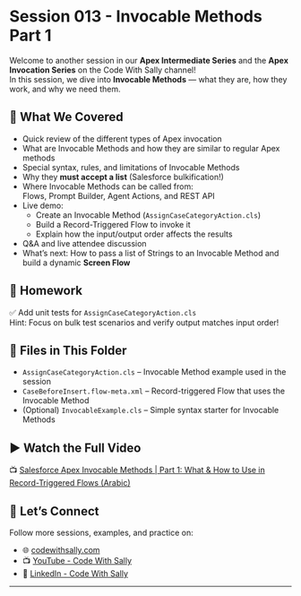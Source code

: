 # Session 013 - Invocable Methods Part 1

Welcome to another session in our **Apex Intermediate Series** and the **Apex Invocation Series** on the Code With Sally channel!  
In this session, we dive into **Invocable Methods** — what they are, how they work, and why we need them.

## 🔹 What We Covered

- Quick review of the different types of Apex invocation
- What are Invocable Methods and how they are similar to regular Apex methods
- Special syntax, rules, and limitations of Invocable Methods
- Why they **must accept a list** (Salesforce bulkification!)
- Where Invocable Methods can be called from:  
  Flows, Prompt Builder, Agent Actions, and REST API
- Live demo:
  - Create an Invocable Method (`AssignCaseCategoryAction.cls`)
  - Build a Record-Triggered Flow to invoke it
  - Explain how the input/output order affects the results
- Q&A and live attendee discussion
- What’s next: How to pass a list of Strings to an Invocable Method and build a dynamic **Screen Flow**

## 🧠 Homework

✅ Add unit tests for `AssignCaseCategoryAction.cls`  
Hint: Focus on bulk test scenarios and verify output matches input order!

## 📁 Files in This Folder

- `AssignCaseCategoryAction.cls` – Invocable Method example used in the session
- `CaseBeforeInsert.flow-meta.xml` – Record-triggered Flow that uses the Invocable Method
- (Optional) `InvocableExample.cls` – Simple syntax starter for Invocable Methods

## ▶️ Watch the Full Video

📺 [Salesforce Apex Invocable Methods | Part 1: What & How to Use in Record-Triggered Flows (Arabic)](https://youtu.be/-U1nJzlmf9U)

## 💬 Let’s Connect

Follow more sessions, examples, and practice on:
- 🌐 [codewithsally.com](https://codewithsally.com)
- 📺 [YouTube - Code With Sally](https://youtube.com/@codewithsally)
- 💼 [LinkedIn - Code With Sally](https://www.linkedin.com/company/codewithsally/)

---